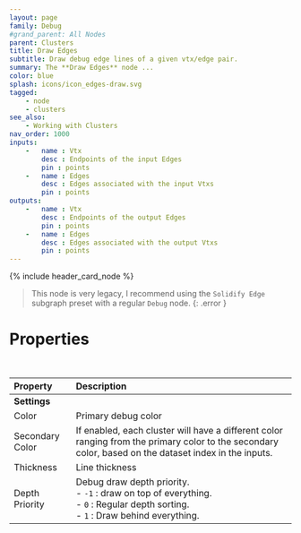 ```yaml
---
layout: page
family: Debug
#grand_parent: All Nodes
parent: Clusters
title: Draw Edges
subtitle: Draw debug edge lines of a given vtx/edge pair.
summary: The **Draw Edges** node ...
color: blue
splash: icons/icon_edges-draw.svg
tagged: 
    - node
    - clusters
see_also:
    - Working with Clusters
nav_order: 1000
inputs:
    -   name : Vtx
        desc : Endpoints of the input Edges
        pin : points
    -   name : Edges
        desc : Edges associated with the input Vtxs
        pin : points
outputs:
    -   name : Vtx
        desc : Endpoints of the output Edges
        pin : points
    -   name : Edges
        desc : Edges associated with the output Vtxs
        pin : points
---
```


{% include header_card_node %}

> This node is very legacy, I recommend using the `Solidify Edge` subgraph preset with a regular `Debug` node.
{: .error }

# Properties
<br>

| Property       | Description          |
|:-------------|:------------------|
|**Settings**||
| Color           | Primary debug color  |
| Secondary Color           | If enabled, each cluster will have a different color ranging from the primary color to the secondary color, based on the dataset index in the inputs. |
| Thickness           | Line thickness  |
| Depth Priority          | Debug draw depth priority. <br>- `-1` : draw on top of everything.<br>- `0` : Regular depth sorting.<br>- `1` : Draw behind everything. |
